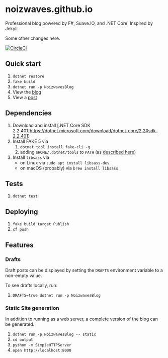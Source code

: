 # noizwaves.github.io

Professional blog powered by F#, Suave.IO, and .NET Core. Inspired by Jekyll.

Some other changes here.

[![CircleCI](https://circleci.com/gh/noizwaves/blog/tree/master.svg?style=svg)](https://circleci.com/gh/noizwaves/blog/tree/master)

## Quick start

1.  `dotnet restore`
1.  `fake build`
1.  `dotnet run -p NoizwavesBlog`
1.  View the [blog](http://localhost:8080)
1.  View a [post](http://localhost:8080/2018/12/10/hello-fsharp-world)

## Dependencies

1.  Download and install [.NET Core SDK 2.2.401]https://dotnet.microsoft.com/download/dotnet-core/2.2#sdk-2.2.401)
1.  Install FAKE 5 via
    1.  `dotnet tool install fake-cli -g`
    1.  adding `$HOME/.dotnet/tools` to `PATH` (as [described here](https://github.com/dotnet/docs/blob/master/docs/core/tools/global-tools.md#install-a-global-tool))
1.  Install `libsass` via
    -   on Linux via `sudo apt install libsass-dev`
    -   on macOS (probably) via `brew install libsass`

## Tests

1.  `dotnet test`

## Deploying

1.  `fake build target Publish`
1.  `cf push`

## Features

### Drafts

Draft posts can be displayed by setting the `DRAFTS` environment variable to a non-empty value.

To see drafts locally, run:
1.  `DRAFTS=true dotnet run -p NoizwavesBlog`

### Static Site generation

In addition to running as a web server, a complete version of the blog can be generated.

1. `dotnet run -p NoizwavesBlog -- static`
1. `cd output`
1. `python -m SimpleHTTPServer`
1. `open http://localhost:8000`

